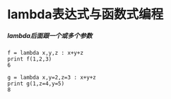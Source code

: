 # lambda表达式与函数式编程
##### lambda后面跟一个或多个参数
```
f = lambda x,y,z : x+y+z  
print f(1,2,3)  
6

g = lambda x,y=2,z=3 : x+y+z  
print g(1,z=4,y=5)  
8
```
